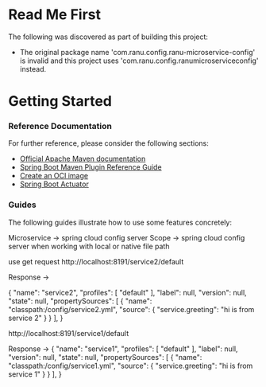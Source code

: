 # Read Me First
The following was discovered as part of building this project:

* The original package name 'com.ranu.config.ranu-microservice-config' is invalid and this project uses 'com.ranu.config.ranumicroserviceconfig' instead.

# Getting Started

### Reference Documentation
For further reference, please consider the following sections:

* [Official Apache Maven documentation](https://maven.apache.org/guides/index.html)
* [Spring Boot Maven Plugin Reference Guide](https://docs.spring.io/spring-boot/docs/2.3.3.RELEASE/maven-plugin/reference/html/)
* [Create an OCI image](https://docs.spring.io/spring-boot/docs/2.3.3.RELEASE/maven-plugin/reference/html/#build-image)
* [Spring Boot Actuator](https://docs.spring.io/spring-boot/docs/2.3.3.RELEASE/reference/htmlsingle/#production-ready)

### Guides
The following guides illustrate how to use some features concretely:

Microservice -> spring cloud config server 
Scope -> spring cloud config server when working with local or native file path


use get request
http://localhost:8191/service2/default

Response -> 

{
"name": "service2",
"profiles": [
  "default"
],
"label": null,
"version": null,
"state": null,
"propertySources": [
  {
"name": "classpath:/config/service2.yml",
"source": {
"service.greeting": "hi is from service 2"
}
}
],
}


http://localhost:8191/service1/default

Response -> 
{
"name": "service1",
"profiles": [
  "default"
],
"label": null,
"version": null,
"state": null,
"propertySources": [
  {
"name": "classpath:/config/service1.yml",
"source": {
"service.greeting": "hi is from service 1"
}
}
],
}

